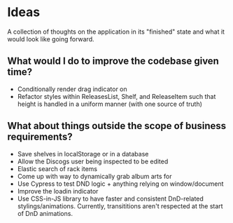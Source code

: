 # Ideas

A collection of thoughts on the application in its "finished" state and what it would look like going forward.

## What would I do to improve the codebase given time?

- Conditionally render drag indicator on <ReleaseItem>
- Refactor styles within ReleasesList, Shelf, and ReleaseItem such that height is handled in a uniform manner (with one source of truth)

## What about things outside the scope of business requirements?

- Save shelves in localStorage or in a database
- Allow the Discogs user being inspected to be edited
- Elastic search of rack items
- Come up with way to dynamically grab album arts for <ReleaseItem>
- Use Cypress to test DND logic + anything relying on window/document
- Improve the loadin indicator
- Use CSS-in-JS library to have faster and consistent DnD-related stylings/animations. Currently, transititions aren't respected at the start of DnD animations.
